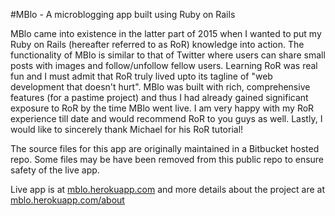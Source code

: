 #MBlo - A microblogging app built using Ruby on Rails

MBlo came into existence in the latter part of 2015 when I wanted to put my Ruby on Rails (hereafter referred to as RoR) knowledge into action. The functionality of MBlo is similar to that of Twitter where users can share small posts with images and follow/unfollow fellow users. Learning RoR was real fun and I must admit that RoR truly lived upto its tagline of "web development that doesn't hurt". MBlo was built with rich, comprehensive features (for a pastime project) and thus I had already gained significant exposure to RoR by the time MBlo went live. I am very happy with my RoR experience till date and would recommend RoR to you guys as well. Lastly, I would like to sincerely thank Michael for his RoR tutorial!

The source files for this app are originally maintained in a Bitbucket hosted repo. Some files may be have been removed from this public repo to ensure safety of the live app.

Live app is at [mblo.herokuapp.com](http://mblo.herokuapp.com)  and more details about the project are at [mblo.herokuapp.com/about](http://mblo.herokuapp.com/about)
